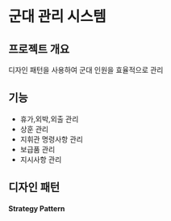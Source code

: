 군대 관리 시스템
==============

##  프로젝트 개요

 디자인 패턴을 사용하여 군대 인원을 효율적으로 관리
 
 ## 기능
* 휴가,외박,외출 관리
* 상훈 관리
* 지휘관 명령사항 관리
* 보급품 관리
* 지시사항 관리

## 디자인 패턴
#### Strategy Pattern
